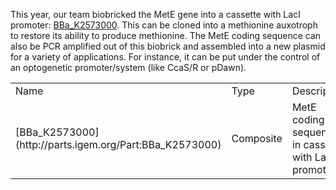 This year, our team biobricked the MetE gene into a cassette with LacI promoter:
[BBa_K2573000](http://parts.igem.org/Part:BBa_K2573000). This can be cloned into a methionine auxotroph to restore its ability to produce methionine. The MetE coding sequence can also be PCR amplified out of this biobrick and assembled into a new plasmid for a variety of applications. For instance, it can be put under the control of an optogenetic promoter/system (like CcaS/R or pDawn). 

<table/>
<tr>
  <td> Name <td> Type <td> Description <td> Designer <td> length 
  <tr> 
    <td> [BBa_K2573000](http://parts.igem.org/Part:BBa_K2573000) <td> Composite <td> MetE coding sequence in cassete with LacI promoter <td> Amanda Kuang  <td> 2658 
    

